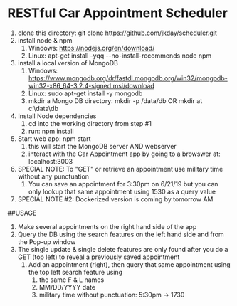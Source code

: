 # RESTful Car Appointment Scheduler


1. clone this directory: git clone https://github.com/jkday/scheduler.git
1. install node & npm
    1. Windows: https://nodejs.org/en/download/
    1. Linux: apt-get install -yqq --no-install-recommends node npm
1. install a local version of MongoDB
    1. Windows: https://www.mongodb.org/dr/fastdl.mongodb.org/win32/mongodb-win32-x86_64-3.2.4-signed.msi/download
    1. Linux: sudo apt-get install -y mongodb
    1. mkdir a Mongo DB directory: mkdir -p /data/db    OR mkdir at c:\data\db
1.  Install Node dependencies
    1. cd into the working directory from step #1
    1. run: npm install
1. Start web app: npm start
    1. this will start the MongoDB server AND webserver
    1. interact with the Car Appointment app by going to a browswer at: localhost:3003
1. SPECIAL NOTE: To "GET" or retrieve an appointment use military time without any punctuation
    1. You can save an appointment for 3:30pm on 6/21/19 but you can only lookup that same appointment 
    using 1530 as a query value
1. SPECIAL NOTE #2: Dockerized version is coming by tomorrow AM

##USAGE
1. Make several appointments on the right hand side of the app
1. Query the DB using the search features on the left hand side and from the Pop-up window
1. The single update & single delete features are only found after you do a GET (top left) to reveal a previously saved appointment
    1. Add an appointment (right), then query that same appointment using the top left search feature using 
         1. the same F & L names
         1. MM/DD/YYYY date
         1. military time without punctuation: 5:30pm -> 1730
  
